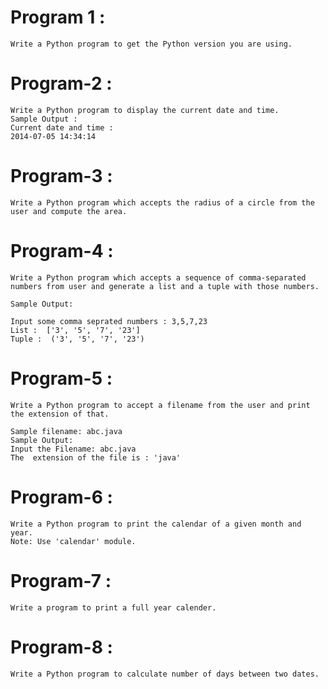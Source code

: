 # Program 1 :
    Write a Python program to get the Python version you are using.

# Program-2 : 
    Write a Python program to display the current date and time.
    Sample Output :
    Current date and time :
    2014-07-05 14:34:14

# Program-3 :
    Write a Python program which accepts the radius of a circle from the user and compute the area.

# Program-4 :
    Write a Python program which accepts a sequence of comma-separated numbers from user and generate a list and a tuple with those numbers.

    Sample Output:

    Input some comma seprated numbers : 3,5,7,23                       
    List :  ['3', '5', '7', '23']                                      
    Tuple :  ('3', '5', '7', '23')  

# Program-5 :
    Write a Python program to accept a filename from the user and print the extension of that.

    Sample filename: abc.java
    Sample Output:
    Input the Filename: abc.java                                                                                  
    The  extension of the file is : 'java'


# Program-6 : 
    Write a Python program to print the calendar of a given month and year.
    Note: Use 'calendar' module.
    


# Program-7 :
    Write a program to print a full year calender.

# Program-8 :
    Write a Python program to calculate number of days between two dates.
